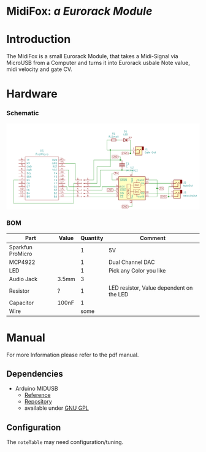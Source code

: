 # MidiFox:  *a Eurorack Module*

# Introduction

The MidiFox is a small Eurorack Module, that takes a Midi-Signal via MicroUSB from a Computer and turns it into  Eurorack usbale Note value, midi velocity and gate CV.

# Hardware

### Schematic

![schematic](schematics.png "schematic")



### BOM
Part | Value | Quantity | Comment
--- | --- | --- | ---
Sparkfun ProMicro |  | 1 | 5V
MCP4922 |  | 1 | Dual Channel DAC
LED |  | 1 | Pick any Color you like
Audio Jack | 3.5mm | 3 | 
Resistor | ? | 1 | LED resistor, Value dependent on the LED
Capacitor  | 100nF | 1 |
Wire | | some |

# Manual

For more Information please refer to the pdf manual.



## Dependencies 

- Arduino MIDUSB 
    - [Reference](https://www.arduino.cc/en/Reference/MIDIUSB)
    - [Repository](https://github.com/arduino-libraries/MIDIUSB)
    - available under [GNU GPL](https://www.gnu.org/licenses/lgpl-3.0.de.html)

## Configuration
The `noteTable` may need configuration/tuning.
